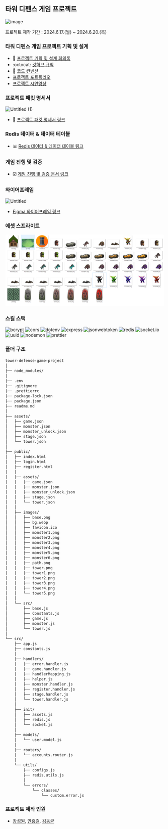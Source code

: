 ## 타워 디펜스 게임 프로젝트

![image](https://github.com/eliotjang/tower-defense-game-project/assets/49065386/12c5333d-ee4c-4f55-996f-002b881694e5)

프로젝트 제작 기간 : 2024.6.17.(월) ~ 2024.6.20.(목)

### 타워 디펜스 게임 프로젝트 기획 및 설계

- 📄 [프로젝트 기획 및 설계 회의록](https://eliotjang.notion.site/2ac80fb1c240424fad064ddc8e101f53)
- :octocat: [깃허브 규칙](https://teamsparta.notion.site/Github-Rules-8d16ade1fe354cf0b5152b1f60e916b6?pvs=25)
- 📁 [코드 컨벤션](https://teamsparta.notion.site/Code-Convention-43e5b060f8dd4a4590a083768393ff21?pvs=25)
- [프로젝트 포트폴리오](https://docs.google.com/presentation/d/16CnsQqkdcBKKpK8ztdzdH4NmM0T4rZ3PMLtDoXfXEaU/edit#slide=id.g2e3233e2a6e_0_78)
- [프로젝트 시연영상](https://youtu.be/qURxWc9FWu0)

### 프로젝트 패킷 명세서

![Untitled (1)](https://github.com/eliotjang/tower-defense-game-project/assets/49065386/042f0ea0-5f09-4da6-97f1-f18c95ffa2cb)

- 📝 [프로젝트 패킷 명세서 링크](https://www.notion.so/2fed892d7d3a4fde9e6423cd13afd820)

### Redis 데이터 & 데이터 테이블

- 📊 [Redis 데이터 & 데이터 테이블 링크](https://eliotjang.notion.site/Redis-acfa00b6d8b1466ea124f76bc33ec525)

### 게임 진행 및 검증

- ☑️ [게임 진행 및 검증 문서 링크](https://docs.google.com/document/d/1Kfs5g0g0XMkyDwW2GVRBIsG0SxAwl0vEWPsYPVKqRkc/edit?usp=sharing)

### 와이어프레임

![Untitled](https://github.com/eliotjang/tower-defense-game-project/assets/49065386/0928c553-00c7-495e-acfd-2a497ee5b80d)

- [Figma 와이어프레임 링크](https://www.figma.com/design/0AaF6o6BYZ0O7Kf2Gti03h/%ED%83%80%EC%9B%8C-%EB%94%94%ED%8E%9C%EC%8A%A4-%EA%B2%8C%EC%9E%84-%ED%94%84%EB%A1%9C%EC%A0%9D%ED%8A%B8-%EC%99%80%EC%9D%B4%EC%96%B4%ED%94%84%EB%A0%88%EC%9E%84?node-id=0-1&t=stKLOtPYeCqIhrWz-0)

### 에셋 스프라이트

![](https://github.com/eliotjang/tower-defense-game-project/blob/dev/public/images/images.png)

### 스킬 스택

![bcrypt](https://img.shields.io/badge/bcrypt-5.1.1-blue?logo=npm)
![cors](https://img.shields.io/badge/cors-2.8.5-blue?logo=npm)
![dotenv](https://img.shields.io/badge/dotenv-16.4.5-blue?logo=npm)
![express](https://img.shields.io/badge/express-4.19.2-blue?logo=express)
![jsonwebtoken](https://img.shields.io/badge/jsonwebtoken-9.0.2-blue?logo=npm)
![redis](https://img.shields.io/badge/redis-4.6.14-blue?logo=redis)
![socket.io](https://img.shields.io/badge/socket.io-4.7.5-blue?logo=socketdotio)
![uuid](https://img.shields.io/badge/uuid-10.0.0-blue?logo=npm)
![nodemon](https://img.shields.io/badge/nodemon-3.1.3-blue?logo=nodemon)
![prettier](https://img.shields.io/badge/prettier-3.3.2-blue?logo=prettier)

### 폴더 구조

```plaintext
tower-defense-game-project
│
├── node_modules/
│
├── .env
├── .gitignore
├── .prettierrc
├── package-lock.json
├── package.json
├── readme.md
│
├── assets/
│   ├── game.json
│   ├── monster.json
│   ├── monster_unlock.json
│   ├── stage.json
│   └── tower.json
│
├── public/
│   ├── index.html
│   ├── login.html
│   ├── register.html
│   │
│   ├── assets/
│   │   ├── game.json
│   │   ├── monster.json
│   │   ├── monster_unlock.json
│   │   ├── stage.json
│   │   └── tower.json
│   │
│   ├── images/
│   │   ├── base.png
│   │   ├── bg.webp
│   │   ├── favicon.ico
│   │   ├── monster1.png
│   │   ├── monster2.png
│   │   ├── monster3.png
│   │   ├── monster4.png
│   │   ├── monster5.png
│   │   ├── monster6.png
│   │   ├── path.png
│   │   ├── tower.png
│   │   ├── tower1.png
│   │   ├── tower2.png
│   │   ├── tower3.png
│   │   ├── tower4.png
│   │   └── tower5.png
│   │
│   └── src/
│       ├── base.js
│       ├── Constants.js
│       ├── game.js
│       ├── monster.js
│       └── tower.js
│
└── src/
    ├── app.js
    ├── constants.js
    │
    ├── handlers/
    │   ├── error.handler.js
    │   ├── game.handler.js
    │   ├── handlerMapping.js
    │   ├── helper.js
    │   ├── monster.handler.js
    │   ├── register.handler.js
    │   ├── stage.handler.js
    │   └── tower.handler.js
    │
    ├── init/
    │   ├── assets.js
    │   ├── redis.js
    │   └── socket.js
    │
    ├── models/
    │   └── user.model.js
    │
    ├── routers/
    │   └── accounts.router.js
    │
    └── utils/
        ├── configs.js
        ├── redis.utils.js
        │
        └── errors/
            └── classes/
                └── custom.error.js
```

### 프로젝트 제작 인원

- [장성원](https://github.com/eliotjang/), [안홍걸](https://github.com/4cozm/), [김동균](https://github.com/donkim1212/)
